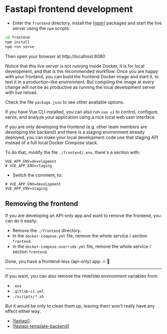 # Fastapi frontend development

* Enter the `frontend` directory, install the [[npm]] packages and start the live server using the `npm` scripts:

```bash
cd frontend
npm install
npm run serve
```

Then open your browser at http://localhost:8080

Notice that this live server is not running inside Docker, it is for local development, and that is the recommended workflow. Once you are happy with your frontend, you can build the frontend Docker image and start it, to test it in a production-like environment. But compiling the image at every change will not be as productive as running the local development server with live reload.

Check the file `package.json` to see other available options.

If you have Vue CLI installed, you can also run `vue ui` to control, configure, serve, and analyze your application using a nice local web user interface.

If you are only developing the frontend (e.g. other team members are developing the backend) and there is a staging environment already deployed, you can make your local development code use that staging API instead of a full local Docker Compose stack.

To do that, modify the file `./frontend/.env`, there's a section with:

```console
VUE_APP_ENV=development
# VUE_APP_ENV=staging
```

* Switch the comment, to:

```console
# VUE_APP_ENV=development
VUE_APP_ENV=staging
```

## Removing the frontend

If you are developing an API-only app and want to remove the frontend, you can do it easily:

* Remove the `./frontend` directory.
* In the `docker-compose.yml` file, remove the whole service / section `frontend`.
* In the `docker-compose.override.yml` file, remove the whole service / section `frontend`.

Done, you have a frontend-less (api-only) app. 🔥 🚀

---

If you want, you can also remove the `FRONTEND` environment variables from:

* `.env`
* `.gitlab-ci.yml`
* `./scripts/*.sh`

But it would be only to clean them up, leaving them won't really have any effect either way.

- [[fastapi]]
- [[fastapi-template-backend]]

[//begin]: # "Autogenerated link references for markdown compatibility"
[npm]: ../lists/npm "Npm"
[fastapi]: ../lists/fastapi "Fastapi"
[fastapi-template-backend]: fastapi-template-backend "Fastapi-template-backend"
[//end]: # "Autogenerated link references"